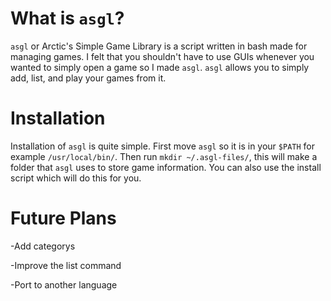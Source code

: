 # What is `asgl`?

`asgl` or Arctic's Simple Game Library is a script written in bash made for managing games.  I felt that you shouldn't have to use GUIs whenever you wanted to simply open a game so I made `asgl`.  `asgl` allows you to simply add, list, and play your games from it.

# Installation
Installation of `asgl` is quite simple.  First move `asgl` so it is in your `$PATH` for example `/usr/local/bin/`.  Then run `mkdir ~/.asgl-files/`, this will make a folder that `asgl` uses to store game information.  You can also use the install script which will do this for you.

# Future Plans
-Add categorys

-Improve the list command

-Port to another language
